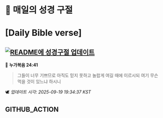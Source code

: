 # 🙏 매일의 성경 구절
# [Daily Bible verse]
## [![README에 성경구절 업데이트](https://github.com/DONGSUKA/first_test/actions/workflows/update-readme-bible.yml/badge.svg)](https://github.com/DONGSUKA/first_test/actions/workflows/update-readme-bible.yml)
<!-- START_BIBLE_VERSE -->
📖 **누가복음 24:41**
> 그들이 너무 기쁘므로 아직도 믿지 못하고 놀랍게 여길 때에 이르시되 여기 무슨 먹을 것이 있느냐 하시니

🕊️ _업데이트 시각: 2025-09-19 19:34:37 KST_
  <!-- END_BIBLE_VERSE -->
## GITHUB_ACTION

